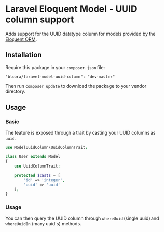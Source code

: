 # Laravel Eloquent Model - UUID column support

Adds support for the UUID datatype column for models provided by the [Eloquent ORM](http://laravel.com/docs/eloquent).

## Installation

Require this package in your `composer.json` file:

`"bluora/laravel-model-uuid-column": "dev-master"`

Then run `composer update` to download the package to your vendor directory.

## Usage

### Basic

The feature is exposed through a trait by casting your UUID columns as `uuid`.

```php
use ModelUuidColumn\UuidColumnTrait;

class User extends Model
{
    use UuidColumnTrait;

    protected $casts = [
        'id' => 'integer',
        'uuid' => 'uuid'
    ];
}
```

### Usage

You can then query the UUID column through `whereUuid` (single uuid) and `whereUuidIn` (many uuid's) methods.
